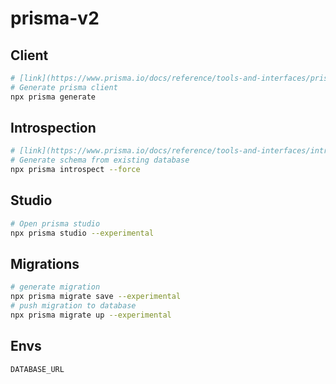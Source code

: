 # prisma-v2

## Client

```bash
# [link](https://www.prisma.io/docs/reference/tools-and-interfaces/prisma-client)
# Generate prisma client
npx prisma generate
```

## Introspection

```bash
# [link](https://www.prisma.io/docs/reference/tools-and-interfaces/introspection)
# Generate schema from existing database
npx prisma introspect --force
```

## Studio

```bash
# Open prisma studio
npx prisma studio --experimental
```

## Migrations

```bash
# generate migration
npx prisma migrate save --experimental
# push migration to database
npx prisma migrate up --experimental
```

## Envs

```bash
DATABASE_URL
```

